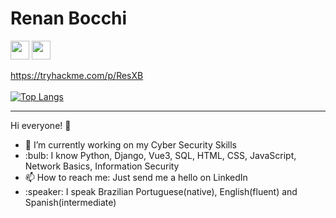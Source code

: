 <h1>Renan Bocchi</h1> 

<a href='https://www.linkedin.com/in/resx/'><img src='https://img.shields.io/badge/linkedin-%230077B5.svg?&style=for-the-badge&logo=linkedin&logoColor=white' height='30px'></a> <a href='https://www.codewars.com/users/ResX'><img class="inline-block" src="https://www.codewars.com/users/ResX/badges/large?logo=false" height='30px'></a><br>

https://tryhackme.com/p/ResXB<br><br>
[![Top Langs](https://github-readme-stats.vercel.app/api/top-langs/?username=ResXBocchi&layout=compact)](https://github.com/ResXBocchi/github-readme-stats)


<hr>
Hi everyone! 👋<br>
<ul>
  <li>🔭 I’m currently working on my Cyber Security Skills</li>
  <li>:bulb:  I know Python, Django, Vue3, SQL, HTML, CSS, JavaScript, Network Basics, Information Security
  <li>📫 How to reach me: Just send me a hello on LinkedIn</li>
  <li>:speaker:  I speak Brazilian Portuguese(native), English(fluent) and Spanish(intermediate)
</ul>
